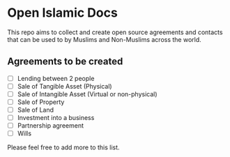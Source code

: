 # Open Islamic Docs

This repo aims to collect and create open source agreements and contacts that can be used to by Muslims and Non-Muslims across the world.

## Agreements to be created

- [ ] Lending between 2 people
- [ ] Sale of Tangible Asset (Physical)
- [ ] Sale of Intangible Asset (Virtual or non-physical)
- [ ] Sale of Property
- [ ] Sale of Land
- [ ] Investment into a business
- [ ] Partnership agreement
- [ ] Wills

Please feel free to add more to this list.
